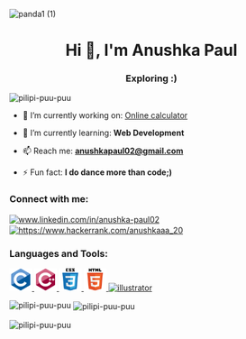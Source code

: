 ![panda1 (1)](https://user-images.githubusercontent.com/87390353/126659610-ea1b757c-41d9-4922-ad65-dad57187594a.jpg)
<h1 align="center">Hi 👋, I'm Anushka Paul</h1>
<h3 align="center">Exploring :)</h3>

<p align="left"> <img src="https://komarev.com/ghpvc/?username=pilipi-puu-puu&label=Profile%20views&color=0e75b6&style=flat" alt="pilipi-puu-puu" /> </p>

- 🔭 I’m currently working on: [Online calculator](https://github.com/pilipi-puu-puu/Online-calculator)

- 🌱 I’m currently learning: **Web Development**

- 📫 Reach me: **anushkapaul02@gmail.com**

- ⚡ Fun fact: **I do dance more than code;)**

<h3 align="left">Connect with me:</h3>
<p align="left">
<a href="https://linkedin.com/in/www.linkedin.com/in/anushka-paul02" target="blank"><img align="center" src="https://raw.githubusercontent.com/rahuldkjain/github-profile-readme-generator/master/src/images/icons/Social/linked-in-alt.svg" alt="www.linkedin.com/in/anushka-paul02" height="30" width="40" /></a>
<a href="https://www.hackerrank.com/https://www.hackerrank.com/anushkaaa_20" target="blank"><img align="center" src="https://raw.githubusercontent.com/rahuldkjain/github-profile-readme-generator/master/src/images/icons/Social/hackerrank.svg" alt="https://www.hackerrank.com/anushkaaa_20" height="30" width="40" /></a>
</p>

<h3 align="left">Languages and Tools:</h3>
<p align="left"> <a href="https://www.cprogramming.com/" target="_blank"> <img src="https://raw.githubusercontent.com/devicons/devicon/master/icons/c/c-original.svg" alt="c" width="40" height="40"/> </a> <a href="https://www.w3schools.com/cpp/" target="_blank"> <img src="https://raw.githubusercontent.com/devicons/devicon/master/icons/cplusplus/cplusplus-original.svg" alt="cplusplus" width="40" height="40"/> </a> <a href="https://www.w3schools.com/css/" target="_blank"> <img src="https://raw.githubusercontent.com/devicons/devicon/master/icons/css3/css3-original-wordmark.svg" alt="css3" width="40" height="40"/> </a> <a href="https://www.w3.org/html/" target="_blank"> <img src="https://raw.githubusercontent.com/devicons/devicon/master/icons/html5/html5-original-wordmark.svg" alt="html5" width="40" height="40"/> </a> <a href="https://www.adobe.com/in/products/illustrator.html" target="_blank"> <img src="https://www.vectorlogo.zone/logos/adobe_illustrator/adobe_illustrator-icon.svg" alt="illustrator" width="40" height="40"/> </a> </p>

<p><img align="left" src="https://github-readme-stats.vercel.app/api/top-langs?username=pilipi-puu-puu&show_icons=true&locale=en&layout=compact" alt="pilipi-puu-puu" /></p>

<p>&nbsp;<img align="center" src="https://github-readme-stats.vercel.app/api?username=pilipi-puu-puu&show_icons=true&locale=en" alt="pilipi-puu-puu" /></p>

<p><img align="center" src="https://github-readme-streak-stats.herokuapp.com/?user=pilipi-puu-puu&" alt="pilipi-puu-puu" /></p>

